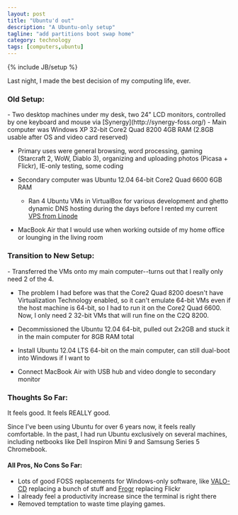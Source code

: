```yaml
---
layout: post
title: "Ubuntu'd out"
description: "A Ubuntu-only setup"
tagline: "add partitions boot swap home"
category: technology
tags: [computers,ubuntu]
---
```

{% include JB/setup %}

Last night, I made the best decision of my computing life, ever.

<h3>Old Setup:</h3>
- Two desktop machines under my desk, two 24" LCD monitors, controlled by one keyboard and mouse via [Synergy](http://synergy-foss.org/)
- Main computer was Windows XP 32-bit Core2 Quad 8200 4GB RAM (2.8GB usable after OS and video card reserved)

  - Primary uses were general browsing, word processing, gaming (Starcraft 2, WoW, Diablo 3), organizing and uploading photos (Picasa + Flickr), IE-only testing, some    coding

- Secondary computer was Ubuntu 12.04 64-bit Core2 Quad 6600 6GB RAM

  - Ran 4 Ubuntu VMs in VirtualBox for various development and ghetto dynamic DNS hosting during the days before I rented my current [VPS from Linode](http://www.linode.com/?r=65762fd9ef89c62a08eddbb4c641c9b9a5415ba9)

- MacBook Air that I would use when working outside of my home office or lounging in the living room

<h3>Transition to New Setup:</h3>
- Transferred the VMs onto my main computer--turns out that I really only need 2 of the 4.

  -  The problem I had before was that the Core2 Quad 8200 doesn't have Virtualization Technology enabled, so it can't emulate 64-bit VMs even if the host machine is 64-bit, so I had to run it on the Core2 Quad 6600. Now, I only need 2 32-bit VMs that will run fine on the C2Q 8200.

- Decommissioned the Ubuntu 12.04 64-bit, pulled out 2x2GB and stuck it in the main computer for 8GB RAM total
- Install Ubuntu 12.04 LTS 64-bit on the main computer, can still dual-boot into Windows if I want to
- Connect MacBook Air with USB hub and video dongle to secondary monitor

<h3>Thoughts So Far:</h3>
It feels good. It feels REALLY good.

Since I've been using Ubuntu for over 6 years now, it feels really comfortable. In the past, I had run Ubuntu exclusively on several machines, including netbooks like Dell Inspiron Mini 9 and Samsung Series 5 Chromebook.

<h4>All Pros, No Cons So Far:</h4>

- Lots of good FOSS replacements for Windows-only software, like [VALO-CD](http://www.valo-cd.net/) replacing a bunch of stuff and [Frogr](http://code.google.com/p/frogr/) replacing Flickr
- I already feel a productivity increase since the terminal is right there
- Removed temptation to waste time playing games.
